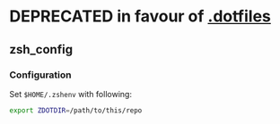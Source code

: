 # DEPRECATED in favour of [.dotfiles](https://github.com/aateem/.dotfiles)


## zsh_config

### Configuration

Set `$HOME/.zshenv` with following:
```sh
export ZDOTDIR=/path/to/this/repo
```
